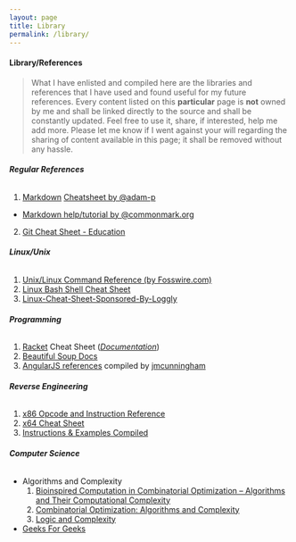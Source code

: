```yaml
---
layout: page
title: Library
permalink: /library/
---
```


#### <i class="icon-book"></i>  Library/References

>What I have enlisted and compiled here are the libraries and references that I have used and found useful for my future references. Every content listed on this **particular** page is **not** owned by me and shall be linked directly to the source and shall be constantly updated. Feel free to use it, share, if interested, help me add more. Please let me know if I went against your will regarding the sharing of content available in this page; it shall be removed without any hassle.

###### **Regular References**
1. [Markdown](https://en.wikipedia.org/wiki/Markdown) [Cheatsheet by @adam-p](https://github.com/adam-p/markdown-here/wiki/Markdown-Cheatsheet)
  * [Markdown help/tutorial by @commonmark.org](http://commonmark.org/help/tutorial/)
2. [Git Cheat Sheet - Education](https://education.github.com/git-cheat-sheet-education.pdf)

###### **Linux/Unix**
1. [Unix/Linux Command Reference (by Fosswire.com)](https://files.fosswire.com/2007/08/fwunixref.pdf)
2. [Linux Bash Shell Cheat Sheet](https://learncodethehardway.org/unix/bash_cheat_sheet.pdf)
3. [Linux-Cheat-Sheet-Sponsored-By-Loggly](https://www.loggly.com/wp-content/uploads/2015/05/Linux-Cheat-Sheet-Sponsored-By-Loggly.pdf)

###### **Programming**
1. [Racket](https://racket-lang.org/) Cheat Sheet ([*Documentation*](https://docs.racket-lang.org/racket-cheat/index.html))
2. [Beautiful Soup Docs](https://readthedocs.org/projects/beautiful-soup-4/downloads/pdf/latest)
3. [AngularJS references](https://github.com/jmcunningham/AngularJS-Learning) compiled by [jmcunningham](https://github.com/jmcunningham)

###### **Reverse Engineering**
1. [x86 Opcode and Instruction Reference](http://ref.x86asm.net/)
2. [x64 Cheat Sheet](https://cs.brown.edu/courses/cs033/docs/guides/x64_cheatsheet.pdf)
3. [Instructions & Examples Compiled](https://scadahacker.com/library/Documents/Cheat_Sheets/Programming%20-%20x86%20Instructions%201.pdf)

###### **Computer Science**
* Algorithms and Complexity
  1. [Bioinspired Computation in Combinatorial Optimization – Algorithms and Their Computational Complexity](http://www.bioinspiredcomputation.com/self-archived-bookNeumannWitt.pdf)
  2. [Combinatorial Optimization: Algorithms and Complexity](https://www.amazon.com/Combinatorial-Optimization-Algorithms-Complexity-Computer-ebook/dp/B00C8UQZAO)
  3. [Logic and Complexity](http://www.springer.com/us/book/9781852335656)
* [Geeks For Geeks](http://www.geeksforgeeks.org)